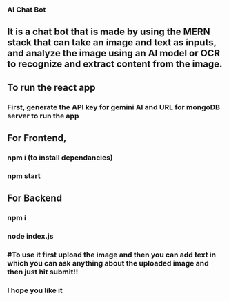 ### AI Chat Bot 
## It is a chat bot that is made by using the MERN stack that can take an image and text as inputs, and analyze the image using an AI model or OCR to recognize and extract content from the image.

## To run the react app
### First, generate the API key for gemini AI and URL for mongoDB server to run the app

## For Frontend,
### npm i (to install dependancies)
### npm start
## For Backend
### npm i 
### node index.js

### #To use it first upload the image and then you can add text in which you can ask anything about the uploaded image and then just hit submit!!

### I hope you like it
